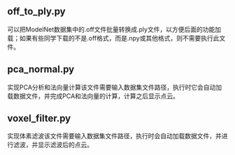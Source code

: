 ## off_to_ply.py
可以把ModelNet数据集中的.off文件批量转换成.ply文件，以方便后面的功能加载；如果有些同学下载的不是.off格式，而是.npy或其他格式，则不需要执行此文件。
## pca_normal.py
实现PCA分析和法向量计算该文件需要输入数据集文件路径，执行时它会自动加载数据文件，并完成PCA和法向量的计算，计算之后显示点云。
## voxel_filter.py
实现体素滤波该文件需要输入数据集文件路径，执行时会自动加载数据文件，并进行滤波，并显示滤波后的点云。
